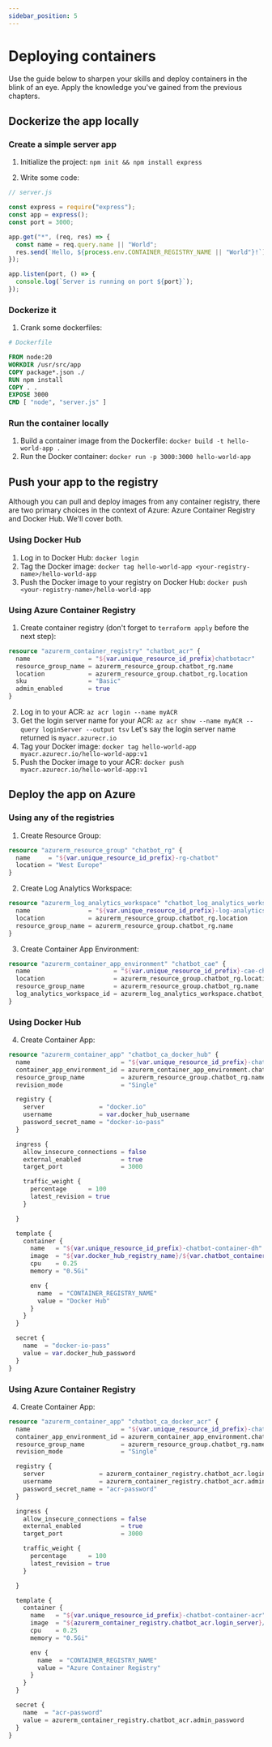 ```yaml
---
sidebar_position: 5
---
```


# Deploying containers

Use the guide below to sharpen your skills and deploy containers in the blink of an eye. Apply the knowledge you've gained from the previous chapters.

## Dockerize the app locally

### Create a simple server app

1. Initialize the project: `npm init && npm install express`

2. Write some code:

```javascript
// server.js

const express = require("express");
const app = express();
const port = 3000;

app.get("*", (req, res) => {
  const name = req.query.name || "World";
  res.send(`Hello, ${process.env.CONTAINER_REGISTRY_NAME || "World"}!`);
});

app.listen(port, () => {
  console.log(`Server is running on port ${port}`);
});
```

### Dockerize it

1. Crank some dockerfiles:

```dockerfile
# Dockerfile

FROM node:20
WORKDIR /usr/src/app
COPY package*.json ./
RUN npm install
COPY . .
EXPOSE 3000
CMD [ "node", "server.js" ]
```

### Run the container locally

1. Build a container image from the Dockerfile: `docker build -t hello-world-app .`
2. Run the Docker container: `docker run -p 3000:3000 hello-world-app`

## Push your app to the registry

Although you can pull and deploy images from any container registry, there are two primary choices in the context of Azure: Azure Container Registry and Docker Hub. We'll cover both.

### Using Docker Hub

1. Log in to Docker Hub: `docker login`
2. Tag the Docker image: `docker tag hello-world-app <your-registry-name>/hello-world-app`
3. Push the Docker image to your registry on Docker Hub: `docker push <your-registry-name>/hello-world-app`

### Using Azure Container Registry

1. Create container registry (don't forget to `terraform apply` before the next step):

```terraform
resource "azurerm_container_registry" "chatbot_acr" {
  name                = "${var.unique_resource_id_prefix}chatbotacr"
  resource_group_name = azurerm_resource_group.chatbot_rg.name
  location            = azurerm_resource_group.chatbot_rg.location
  sku                 = "Basic"
  admin_enabled       = true
}
```

2. Log in to your ACR: `az acr login --name myACR`
3. Get the login server name for your ACR: `az acr show --name myACR --query loginServer --output tsv` Let's say the login server name returned is `myacr.azurecr.io`
4. Tag your Docker image: `docker tag hello-world-app myacr.azurecr.io/hello-world-app:v1`
5. Push the Docker image to your ACR: `docker push myacr.azurecr.io/hello-world-app:v1`

## Deploy the app on Azure

### Using any of the registries

1. Create Resource Group:

```terraform
resource "azurerm_resource_group" "chatbot_rg" {
  name     = "${var.unique_resource_id_prefix}-rg-chatbot"
  location = "West Europe"
}
```

2. Create Log Analytics Workspace:

```terraform
resource "azurerm_log_analytics_workspace" "chatbot_log_analytics_workspace" {
  name                = "${var.unique_resource_id_prefix}-log-analytics-chatbot"
  location            = azurerm_resource_group.chatbot_rg.location
  resource_group_name = azurerm_resource_group.chatbot_rg.name
}
```

3. Create Container App Environment:

```terraform
resource "azurerm_container_app_environment" "chatbot_cae" {
  name                       = "${var.unique_resource_id_prefix}-cae-chatbot"
  location                   = azurerm_resource_group.chatbot_rg.location
  resource_group_name        = azurerm_resource_group.chatbot_rg.name
  log_analytics_workspace_id = azurerm_log_analytics_workspace.chatbot_log_analytics_workspace.id
}
```

### Using Docker Hub

4. Create Container App:

```terraform
resource "azurerm_container_app" "chatbot_ca_docker_hub" {
  name                         = "${var.unique_resource_id_prefix}-chatbot-ca-dh"
  container_app_environment_id = azurerm_container_app_environment.chatbot_cae.id
  resource_group_name          = azurerm_resource_group.chatbot_rg.name
  revision_mode                = "Single"

  registry {
    server               = "docker.io"
    username             = var.docker_hub_username
    password_secret_name = "docker-io-pass"
  }

  ingress {
    allow_insecure_connections = false
    external_enabled           = true
    target_port                = 3000

    traffic_weight {
      percentage      = 100
      latest_revision = true
    }

  }

  template {
    container {
      name   = "${var.unique_resource_id_prefix}-chatbot-container-dh"
      image  = "${var.docker_hub_registry_name}/${var.chatbot_container_name}:${var.chatbot_container_tag_dh}"
      cpu    = 0.25
      memory = "0.5Gi"

      env {
        name  = "CONTAINER_REGISTRY_NAME"
        value = "Docker Hub"
      }
    }
  }

  secret {
    name  = "docker-io-pass"
    value = var.docker_hub_password
  }
}
```

### Using Azure Container Registry

4. Create Container App:

```terraform
resource "azurerm_container_app" "chatbot_ca_docker_acr" {
  name                         = "${var.unique_resource_id_prefix}-chatbot-ca-acr"
  container_app_environment_id = azurerm_container_app_environment.chatbot_cae.id
  resource_group_name          = azurerm_resource_group.chatbot_rg.name
  revision_mode                = "Single"

  registry {
    server               = azurerm_container_registry.chatbot_acr.login_server
    username             = azurerm_container_registry.chatbot_acr.admin_username
    password_secret_name = "acr-password"
  }

  ingress {
    allow_insecure_connections = false
    external_enabled           = true
    target_port                = 3000

    traffic_weight {
      percentage      = 100
      latest_revision = true
    }

  }

  template {
    container {
      name   = "${var.unique_resource_id_prefix}-chatbot-container-acr"
      image  = "${azurerm_container_registry.chatbot_acr.login_server}/${var.chatbot_container_name}:${var.chatbot_container_tag_acr}"
      cpu    = 0.25
      memory = "0.5Gi"

      env {
        name  = "CONTAINER_REGISTRY_NAME"
        value = "Azure Container Registry"
      }
    }
  }

  secret {
    name  = "acr-password"
    value = azurerm_container_registry.chatbot_acr.admin_password
  }
}
```
